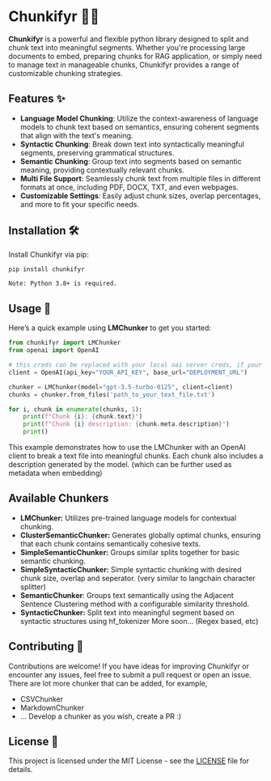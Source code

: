 # Chunkifyr 📜🔪

**Chunkifyr** is a powerful and flexible python library designed to split and chunk text into meaningful segments. Whether you're processing large documents to embed, preparing chunks for RAG application, or simply need to manage text in manageable chunks, Chunkifyr provides a range of customizable chunking strategies.

## Features ✨

- **Language Model Chunking**: Utilize the context-awareness of language models to chunk text based on semantics, ensuring coherent segments that align with the text's meaning.
- **Syntactic Chunking**: Break down text into syntactically meaningful segments, preserving grammatical structures.
- **Semantic Chunking**: Group text into segments based on semantic meaning, providing contextually relevant chunks.
- **Multi File Support**: Seamlessly chunk text from multiple files in different formats at once, including PDF, DOCX, TXT, and even webpages.
- **Customizable Settings**: Easily adjust chunk sizes, overlap percentages, and more to fit your specific needs.

## Installation 🛠️

Install Chunkifyr via pip:

```bash
pip install chunkifyr
```
```Note: Python 3.8+ is required.```

## Usage 🚀

Here’s a quick example using **LMChunker** to get you started:

```py
from chunkifyr import LMChunker
from openai import OpenAI

# this creds can be replaced with your local oai server creds, if your running local OAI server. (llama_cpp, llamafile, ollama)
client = OpenAI(api_key="YOUR_API_KEY", base_url="DEPLOYMENT_URL") 

chunker = LMChunker(model="gpt-3.5-turbo-0125", client=client)
chunks = chunker.from_files('path_to_your_text_file.txt')

for i, chunk in enumerate(chunks, 1):
    print(f"Chunk {i}: {chunk.text}")
    print(f"Chunk {i} description: {chunk.meta.description}")
    print()
```
This example demonstrates how to use the LMChunker with an OpenAI client to break a text file into meaningful chunks. Each chunk also includes a description generated by the model. (which can be further used as metadata when embedding)

## Available Chunkers

- **LMChunker:** Utilizes pre-trained language models for contextual chunking.
- **ClusterSemanticChunker:** Generates globally optimal chunks, ensuring that each chunk contains semantically cohesive texts.
- **SimpleSemanticChunker:** Groups similar splits together for basic semantic chunking.
- **SimpleSyntacticChunker:** Simple syntactic chunking with desired chunk size, overlap and seperator. (very similar to langchain character splitter)
- **SemanticChunker**: Groups text semantically using the Adjacent Sentence Clustering method with a configurable similarity threshold.
- **SyntacticChunker:** Split text into meaningful segment based on syntactic structures using hf_tokenizer
More soon... (Regex based, etc)

## Contributing 🤝

Contributions are welcome! If you have ideas for improving Chunkifyr or encounter any issues, feel free to submit a pull request or open an issue. There are lot more chunker that can be added, for example,
- CSVChunker
- MarkdownChunker
- ...
Develop a chunker as you wish, create a PR :)

## License 📄

This project is licensed under the MIT License - see the [LICENSE](https://github.com/xdevfaheem/chunkifyr/blob/main/LICENSE) file for details.
